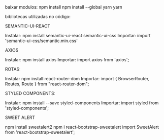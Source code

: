 baixar modulos:
npm install
npm install --global yarn
yarn

bibliotecas utilizadas no código:

SEMANTIC-UI-REACT

Instalar:
npm install semantic-ui-react semantic-ui-css
Importar:
import 'semantic-ui-css/semantic.min.css'


AXIOS

Instalar:
npm install axios
Importar:
import axios from 'axios';


ROTAS:

Instalar
npm install react-router-dom
Importar:
import { BrowserRouter, Routes, Route } from "react-router-dom";


STYLED COMPONENTS:

Instalar:
npm install --save styled-components
Importar:
import styled from 'styled-components';


SWEET ALERT

npm install sweetalert2
npm i react-bootstrap-sweetalert
import SweetAlert from 'react-bootstrap-sweetalert';

